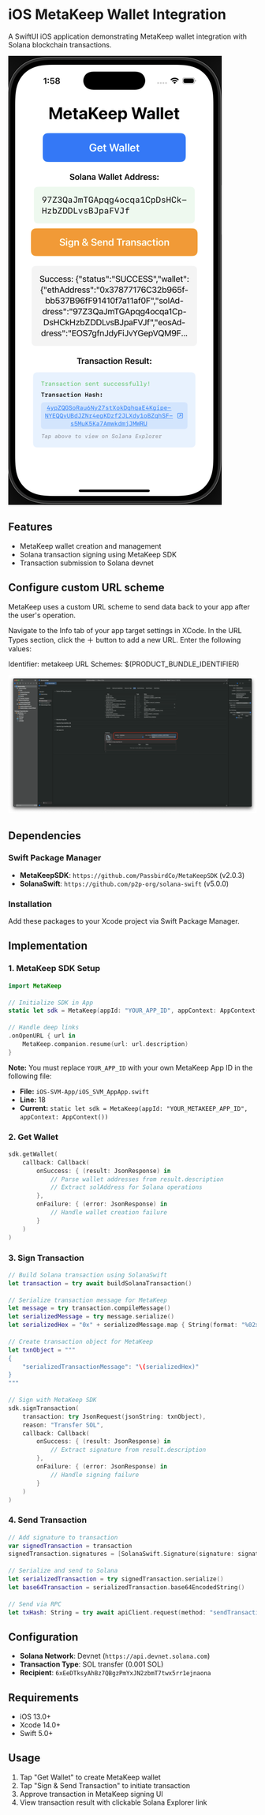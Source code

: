 # iOS MetaKeep Wallet Integration

A SwiftUI iOS application demonstrating MetaKeep wallet integration with Solana blockchain transactions.

![App Screenshot](public/image.png)

## Features

- MetaKeep wallet creation and management
- Solana transaction signing using MetaKeep SDK
- Transaction submission to Solana devnet


## Configure custom URL scheme
MetaKeep uses a custom URL scheme to send data back to your app after the user's operation.

Navigate to the Info tab of your app target settings in XCode. In the URL Types section, click the ＋ button to add a new URL. Enter the following values:

Identifier: metakeep
URL Schemes: $(PRODUCT_BUNDLE_IDENTIFIER)

![App Screenshot](public/img1.png)

## Dependencies

### Swift Package Manager
- **MetaKeepSDK**: `https://github.com/PassbirdCo/MetaKeepSDK` (v2.0.3)
- **SolanaSwift**: `https://github.com/p2p-org/solana-swift` (v5.0.0)

### Installation
Add these packages to your Xcode project via Swift Package Manager.

## Implementation

### 1. MetaKeep SDK Setup

```swift
import MetaKeep

// Initialize SDK in App
static let sdk = MetaKeep(appId: "YOUR_APP_ID", appContext: AppContext())

// Handle deep links
.onOpenURL { url in
    MetaKeep.companion.resume(url: url.description)
}
```

**Note:** You must replace `YOUR_APP_ID` with your own MetaKeep App ID in the following file:
- **File:** `iOS-SVM-App/iOS_SVM_AppApp.swift`
- **Line:** 18
- **Current:** `static let sdk = MetaKeep(appId: "YOUR_METAKEEP_APP_ID", appContext: AppContext())`

### 2. Get Wallet

```swift
sdk.getWallet(
    callback: Callback(
        onSuccess: { (result: JsonResponse) in
            // Parse wallet addresses from result.description
            // Extract solAddress for Solana operations
        },
        onFailure: { (error: JsonResponse) in
            // Handle wallet creation failure
        }
    )
)
```

### 3. Sign Transaction

```swift
// Build Solana transaction using SolanaSwift
let transaction = try await buildSolanaTransaction()

// Serialize transaction message for MetaKeep
let message = try transaction.compileMessage()
let serializedMessage = try message.serialize()
let serializedHex = "0x" + serializedMessage.map { String(format: "%02x", $0) }.joined()

// Create transaction object for MetaKeep
let txnObject = """
{
    "serializedTransactionMessage": "\(serializedHex)"
}
"""

// Sign with MetaKeep SDK
sdk.signTransaction(
    transaction: try JsonRequest(jsonString: txnObject),
    reason: "Transfer SOL",
    callback: Callback(
        onSuccess: { (result: JsonResponse) in
            // Extract signature from result.description
        },
        onFailure: { (error: JsonResponse) in
            // Handle signing failure
        }
    )
)
```

### 4. Send Transaction

```swift
// Add signature to transaction
var signedTransaction = transaction
signedTransaction.signatures = [SolanaSwift.Signature(signature: signatureBytes, publicKey: transaction.feePayer!)]

// Serialize and send to Solana
let serializedTransaction = try signedTransaction.serialize()
let base64Transaction = serializedTransaction.base64EncodedString()

// Send via RPC
let txHash: String = try await apiClient.request(method: "sendTransaction", params: [base64Transaction, SendTxParams()])
```

## Configuration

- **Solana Network**: Devnet (`https://api.devnet.solana.com`)
- **Transaction Type**: SOL transfer (0.001 SOL)
- **Recipient**: `6xEeDTksyAhBz7QBgzPmYxJN2zbmT7twx5rr1ejnaona`

## Requirements

- iOS 13.0+
- Xcode 14.0+
- Swift 5.0+

## Usage

1. Tap "Get Wallet" to create MetaKeep wallet
2. Tap "Sign & Send Transaction" to initiate transaction
3. Approve transaction in MetaKeep signing UI
4. View transaction result with clickable Solana Explorer link
